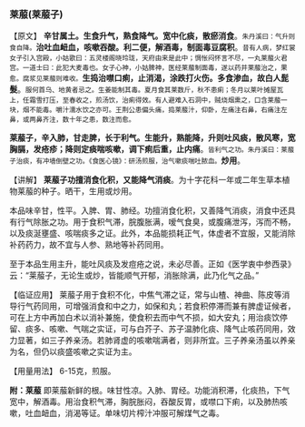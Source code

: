 ### 莱菔(莱菔子)

【原文】 **辛甘属土。生食升气，熟食降气。宽中化痰，散瘀消食**。<small>朱丹溪曰：气升则食自降。</small>**治吐血衄血，咳嗽吞酸。利二便，解酒毒，制面毒豆腐积**。<small>昔有人病，梦红裳女子引入宫殿，小姑歌曰：五灵楼阁晓玲珑，天府由来是此中；惆怅闷怀言不尽，一丸莱菔火君宫。一道士曰：此犯大麦毒也。女子心神，小姑脾神，医经莱菔制面毒，遂以药并莱菔治之，果愈。腐浆见莱菔则难收。</small>**生捣治噤口痢，止消渴，涂跌打火伤。多食渗血，故白人髭髮**。<small>服何首乌、地黄者忌之。生姜能制其毒。夏月食其莱数斤，秋不患痢；冬月以莱叶摊屋瓦上，任霜雪打压，至春收之，煎汤饮，治痢得效。有人避难入石洞中，贼烧烟熏之，口含莱菔一块，烟不能毒。嚼汁濡水饮之亦可。王荆公患偏头痛，捣莱菔汁，仰卧，左痛注右鼻，右痛注左鼻，或两鼻齐注，数十年之患，数注而愈。</small>

**莱菔子，辛入肺，甘走脾，长于利气。生能升，熟能降，升则吐风痰，散风寒，宽胸膈，发疮疹；降则定痰喘咳嗽，调下痢后重，止内痛**。<small>皆利气之功。朱丹溪曰：莱菔子治痰，有冲墙倒壁之功。《食医心镜》：研汤煎服，治气嗽痰喘吐脓血。</small>**炒用**。


【讲解】 **莱菔子功擅消食化积，又能降气消痰**。为十字花科一年或二年生草本植物莱菔的种子。晒干，生用或炒用。

本品味辛甘，性平。入脾、胃、肺经。功擅消食化积，又善降气消痰，消食中还具有行气除胀之功。用于食积气滞，脘腹胀满，嗳气食臭，或腹痛泄泻，泻而不畅，以及痰涎壅盛、咳喘痰多之证。此外，本品能损耗正气，体虚者不宜服，又能消除补药药力，故不宜与人参、熟地等补药同用。

至于本品生用主升，能吐风痰及发痘疮之说，未必尽善。正如《医学衷中参西录》云：“莱菔子，无论生或炒，皆能顺气开郁，消胀除满，此乃化气之品。”

【临证应用】 莱菔子用于食积不化，中焦气滞之证，常与山楂、神曲、陈皮等消导行气药同用，可增强消食和中之力，如保和丸；若食积停滞而兼有脾虚证候者，可在上方中再加白术以消补兼施，使食积去而中气不损，如大安丸；用治痰饮停留、痰多、咳嗽、气喘之实证，可与白芥子、苏子温肺化痰、降气止咳药同用，效力显著，如三子养亲汤。若肺肾虚的咳嗽喘满者，则非所宜。三子养亲汤虽以养亲为名，但仍以痰盛咳嗽之实证为主。

【用量用法】  6-15克，煎服。

**附：莱菔** 即莱菔新鲜的根。味甘性凉。入肺、胃经。功能消积滞，化痰热，下气宽中，解酒毒。用治食积气滞，胸脘胀闷，吞酸反胃，或噤口下痢，以及肺热咳嗽，吐血衄血，消渴等证。单味切片榨汁冲服可解煤气之毒。